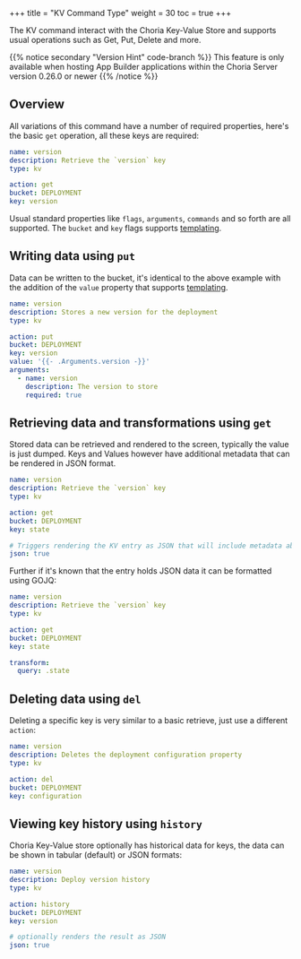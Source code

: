 +++
title = "KV Command Type"
weight = 30
toc = true
+++

The KV command interact with the Choria Key-Value Store and supports usual operations such as Get, Put, Delete and more.

{{% notice secondary "Version Hint" code-branch %}}
This feature is only available when hosting App Builder applications within the Choria Server version 0.26.0 or newer
{{% /notice %}}

## Overview

All variations of this command have a number of required properties, here's the basic `get` operation, all these keys are required:

```yaml
name: version
description: Retrieve the `version` key
type: kv

action: get
bucket: DEPLOYMENT
key: version
```

Usual standard properties like `flags`, `arguments`, `commands` and so forth are all supported. The `bucket` and `key` flags supports [templating](../templating/).

## Writing data using `put`

Data can be written to the bucket, it's identical to the above example with the addition of the `value` property that supports [templating](../templating/).

```yaml
name: version
description: Stores a new version for the deployment
type: kv

action: put
bucket: DEPLOYMENT
key: version
value: '{{- .Arguments.version -}}'
arguments:
  - name: version
    description: The version to store
    required: true
```

## Retrieving data and transformations using `get`

Stored data can be retrieved and rendered to the screen, typically the value is just dumped. Keys and Values however have
additional metadata that can be rendered in JSON format.

```yaml
name: version
description: Retrieve the `version` key
type: kv

action: get
bucket: DEPLOYMENT
key: state

# Triggers rendering the KV entry as JSON that will include metadata ab out the value.
json: true
```
Further if it's known that the entry holds JSON data it can be formatted using GOJQ:

```yaml
name: version
description: Retrieve the `version` key
type: kv

action: get
bucket: DEPLOYMENT
key: state

transform:
  query: .state
```

## Deleting data using `del`

Deleting a specific key is very similar to a basic retrieve, just use a different `action`:

```yaml
name: version
description: Deletes the deployment configuration property
type: kv

action: del
bucket: DEPLOYMENT
key: configuration
```

## Viewing key history using `history`

Choria Key-Value store optionally has historical data for keys, the data can be shown in tabular (default) or JSON formats:

```yaml
name: version
description: Deploy version history
type: kv

action: history
bucket: DEPLOYMENT
key: version

# optionally renders the result as JSON
json: true
```
